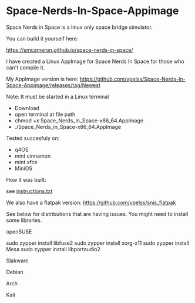 # Space-Nerds-In-Space-Appimage

Space Nerds in Space is a linux only space bridge simulator.

You can build it yourself here:

https://smcameron.github.io/space-nerds-in-space/

I have created a Linux AppImage for Space Nerds In Space for those who can't compile it.

My AppImage version is here: https://github.com/vpelss/Space-Nerds-In-Space-Appimage/releases/tag/Newest

Note: It must be started in a Linux terminal

- Download
- open terminal at file path
- chmod +x Space_Nerds_in_Space-x86_64.AppImage
- ./Space_Nerds_in_Space-x86_64.AppImage

Tested succesfuly on:
- q4OS
- mint cinnamon
- mint xfce
- MiniOS

How it was built:

see [instructions.txt](https://github.com/vpelss/Space-Nerds-In-Space-Appimage/blob/main/instructions.txt)

We also have a flatpak version:
https://github.com/vpelss/snis_flatpak

See below for distributions that are having issues. You might need to install some libraries.

openSUSE

sudo zypper install libfuse2
sudo zypper install xorg-x11
sudo zypper install Mesa
sudo zypper install libportaudio2

Slakware

Debian

Arch

Kali


